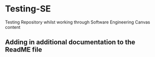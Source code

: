 # Testing-SE
Testing Repository whilst working through Software Engineering Canvas content

## Adding in additional documentation to the ReadME file
